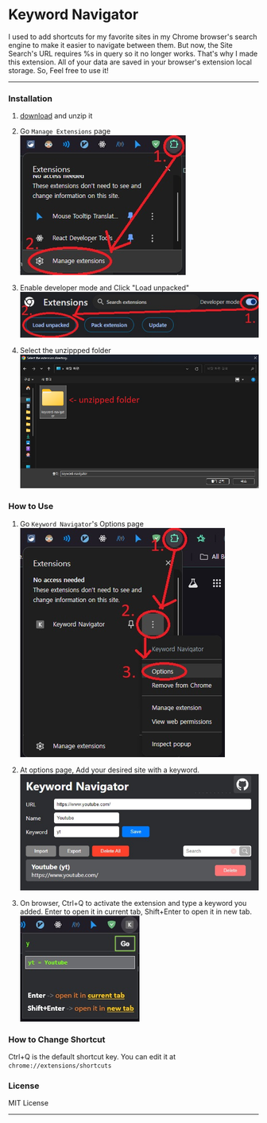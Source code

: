 # Keyword Navigator

I used to add shortcuts for my favorite sites in my Chrome browser's search engine to make it easier to navigate between them.
But now, the Site Search's URL requires %s in query so it no longer works. That's why I made this extension.
All of your data are saved in your browser's extension local storage.
So, Feel free to use it!

---

### Installation

1.  [download](https://github.com/sec0ndw1nd/keyword-navigator/releases/latest) and unzip it

2.  Go `Manage Extensions` page<br/>
    ![screenshot](https://github.com/sec0ndw1nd/keyword-navigator/blob/main/screenshots/install1.jpg)

3.  Enable developer mode and Click "Load unpacked"<br/>
    ![screenshot](https://github.com/sec0ndw1nd/keyword-navigator/blob/main/screenshots/install2.jpg)

4.  Select the unzippped folder<br/>
    ![screenshot](https://github.com/sec0ndw1nd/keyword-navigator/blob/main/screenshots/install3.jpg)

### How to Use

1.  Go `Keyword Navigator`'s Options page<br/>
    ![screenshot](https://github.com/sec0ndw1nd/keyword-navigator/blob/main/screenshots/howtouse1.jpg)

2.  At options page, Add your desired site with a keyword.<br/>
    ![screenshot](https://github.com/sec0ndw1nd/keyword-navigator/blob/main/screenshots/howtouse2.jpg)

3.  On browser, Ctrl+Q to activate the extension and type a keyword you added.
    Enter to open it in current tab, Shift+Enter to open it in new tab.
    ![screenshot](https://github.com/sec0ndw1nd/keyword-navigator/blob/main/screenshots/howtouse3.jpg)

### How to Change Shortcut

Ctrl+Q is the default shortcut key.
You can edit it at `chrome://extensions/shortcuts`

### License

MIT License

---
